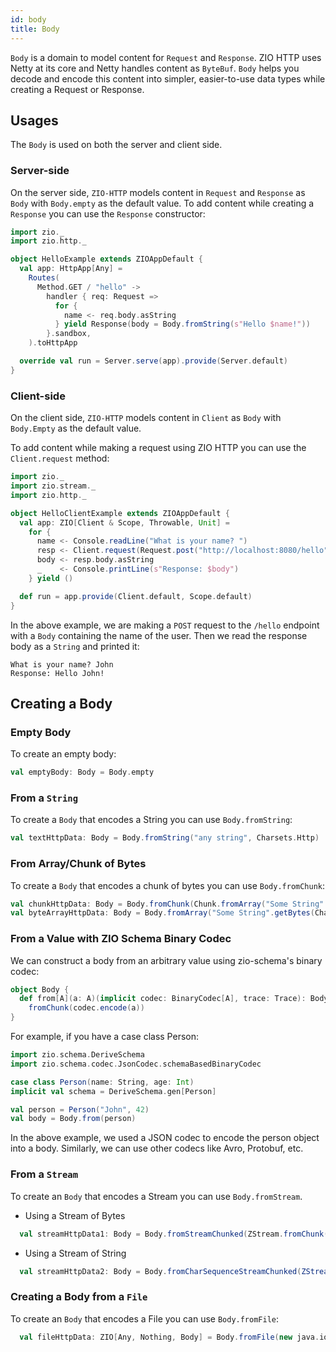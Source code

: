 ```yaml
---
id: body
title: Body
---
```


`Body` is a domain to model content for `Request` and `Response`. ZIO HTTP uses Netty at its core and Netty handles content as `ByteBuf`. `Body` helps you decode and encode this content into simpler, easier-to-use data types while creating a Request or Response.

## Usages

The `Body` is used on both the server and client side.

### Server-side

On the server side, `ZIO-HTTP` models content in `Request` and `Response` as `Body` with `Body.empty` as the default value. To add content while creating a `Response` you can use the `Response` constructor:

```scala mdoc:compile-only
import zio._
import zio.http._

object HelloExample extends ZIOAppDefault {
  val app: HttpApp[Any] =
    Routes(
      Method.GET / "hello" ->
        handler { req: Request =>
          for {
            name <- req.body.asString
          } yield Response(body = Body.fromString(s"Hello $name!"))
        }.sandbox,
    ).toHttpApp

  override val run = Server.serve(app).provide(Server.default)
}
```

### Client-side

On the client side, `ZIO-HTTP` models content in `Client` as `Body` with `Body.Empty` as the default value.

To add content while making a request using ZIO HTTP you can use the `Client.request` method:

```scala mdoc:silent
import zio._
import zio.stream._
import zio.http._

object HelloClientExample extends ZIOAppDefault {
  val app: ZIO[Client & Scope, Throwable, Unit] =
    for {
      name <- Console.readLine("What is your name? ")
      resp <- Client.request(Request.post("http://localhost:8080/hello", Body.fromString(name)))
      body <- resp.body.asString
      _    <- Console.printLine(s"Response: $body")
    } yield ()

  def run = app.provide(Client.default, Scope.default)
}
```

In the above example, we are making a `POST` request to the `/hello` endpoint with a `Body` containing the name of the user. Then we read the response body as a `String` and printed it:

```
What is your name? John
Response: Hello John!
```

## Creating a Body

### Empty Body

To create an empty body:

```scala mdoc:compile-only
val emptyBody: Body = Body.empty
```

### From a `String`

To create a `Body` that encodes a String you can use `Body.fromString`:

```scala mdoc:silent
val textHttpData: Body = Body.fromString("any string", Charsets.Http)
```

### From Array/Chunk of Bytes

To create a `Body` that encodes a chunk of bytes you can use `Body.fromChunk`:

```scala mdoc:silent
val chunkHttpData: Body = Body.fromChunk(Chunk.fromArray("Some String".getBytes(Charsets.Http)))
val byteArrayHttpData: Body = Body.fromArray("Some String".getBytes(Charsets.Http))
```

### From a Value with ZIO Schema Binary Codec

We can construct a body from an arbitrary value using zio-schema's binary codec:

```scala
object Body {
  def from[A](a: A)(implicit codec: BinaryCodec[A], trace: Trace): Body =
    fromChunk(codec.encode(a))
}
```

For example, if you have a case class Person:

```scala mdoc:compile-only
import zio.schema.DeriveSchema
import zio.schema.codec.JsonCodec.schemaBasedBinaryCodec

case class Person(name: String, age: Int)
implicit val schema = DeriveSchema.gen[Person]

val person = Person("John", 42)
val body = Body.from(person)
```

In the above example, we used a JSON codec to encode the person object into a body. Similarly, we can use other codecs like Avro, Protobuf, etc.

### From a `Stream`

To create an `Body` that encodes a Stream you can use `Body.fromStream`.

- Using a Stream of Bytes

```scala mdoc:silent
  val streamHttpData1: Body = Body.fromStreamChunked(ZStream.fromChunk(Chunk.fromArray("Some String".getBytes(Charsets.Http))))
```

- Using a Stream of String

```scala mdoc:silent
  val streamHttpData2: Body = Body.fromCharSequenceStreamChunked(ZStream("a", "b", "c"), Charsets.Http)
```

### Creating a Body from a `File`

To create an `Body` that encodes a File you can use `Body.fromFile`:

```scala mdoc:silent:crash
  val fileHttpData: ZIO[Any, Nothing, Body] = Body.fromFile(new java.io.File(getClass.getResource("/fileName.txt").getPath))
```
